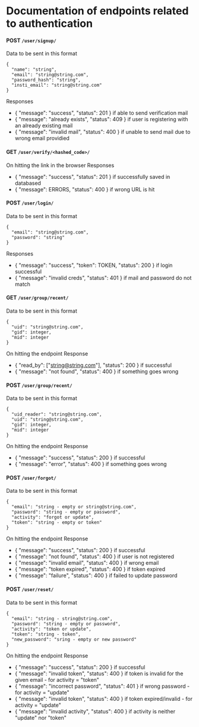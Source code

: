 # Documentation of endpoints related to authentication

#### POST  `/user/signup/`
Data to be sent in this format
```
{
  "name": "string",
  "email": "string@string.com",
  "password_hash": "string",
  "insti_email": "string@string.com"
}
```
Responses
- { "message": "success", "status": 201 } if able to send verification mail
- { "message": "already exists", "status": 409 } if user is registering with an already existing mail
- { "message": "invalid mail", "status": 400 } if unable to send mail due to wrong email providied


#### GET `/user/verify/<hashed_code>/`
On hitting the link in the browser
Responses
- { "message": "success", "status": 201 } if successfully saved in databased
- { "message": ERRORS, "status": 400 } if wrong URL is hit

#### POST `/user/login/`
Data to be sent in this format
```
{
  "email": "string@string.com",
  "password": "string"
}
```
Responses
- { "message": "success", "token": TOKEN, "status": 200 } if login successful
- { "message": "invalid creds", "status": 401 } if mail and password do not match


#### GET `/user/group/recent/`
Data to be sent in this format
```
{
  "uid": "string@string.com",
  "gid": integer,
  "mid": integer
}
```
On hitting the endpoint
Response
- { "read_by": ["string@string.com"], "status": 200 } if successful
- { "message": "not found", "status": 400 } if something goes wrong


#### POST `/user/group/recent/`
Data to be sent in this format
```
{
  "uid_reader": "string@string.com",
  "uid": "string@string.com",
  "gid": integer,
  "mid": integer
}
```
On hitting the endpoint
Response
- { "message": "success", "status": 200 } if successful
- { "message": "error", "status": 400 } if something goes wrong

#### POST `/user/forgot/`
Data to be sent in this format
```
{
  "email": "string - empty or string@string.com",
  "password": "string - empty or password",
  "activity": "forgot or update",
  "token": "string - empty or token"
}
```
On hitting the endpoint
Response
- { "message": "success", "status": 200 } if successful
- { "message": "not found", "status": 400 } if user is not registered
- { "message": "invalid email", "status": 400 } if wrong email
- { "message": "token expired", "status": 400 } if token expired
- { "message": "failure", "status": 400 } if failed to update password

#### POST `/user/reset/`
Data to be sent in this format
```
{
  "email": "string - string@string.com",
  "password": "string - empty or password",
  "activity": "token or update",
  "token": "string - token",
  "new_password": "sring - empty or new password"
}
```
On hitting the endpoint
Response
- { "message": "success", "status": 200 } if successful
- { "message": "invalid token", "status": 400 } if token is invalid for the given email - for activity = "token"
- { "message": "incorrect password", "status": 401 } if wrong password - for activity = "update"
- { "message": "invalid token", "status": 400 } if token expired/invalid - for activity = "update"
- { "message": "invalid activity", "status": 400 } if activity is neither "update" nor "token"
